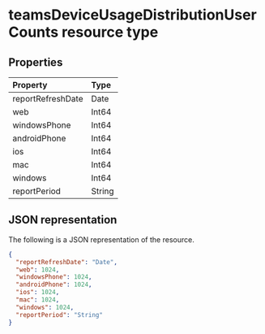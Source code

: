 # teamsDeviceUsageDistributionUserCounts resource type

## Properties

| Property          | Type   |
| :---------------- | :----- |
| reportRefreshDate | Date   |
| web               | Int64  |
| windowsPhone      | Int64  |
| androidPhone      | Int64  |
| ios               | Int64  |
| mac               | Int64  |
| windows           | Int64  |
| reportPeriod      | String |

## JSON representation

The following is a JSON representation of the resource.

<!-- {
  "blockType": "resource",
  "@odata.type": "microsoft.graph.teamsDeviceUsageDistributionUserCounts"
} -->

```json
{
  "reportRefreshDate": "Date", 
  "web": 1024, 
  "windowsPhone": 1024, 
  "androidPhone": 1024, 
  "ios": 1024, 
  "mac": 1024, 
  "windows": 1024, 
  "reportPeriod": "String"
}
```
